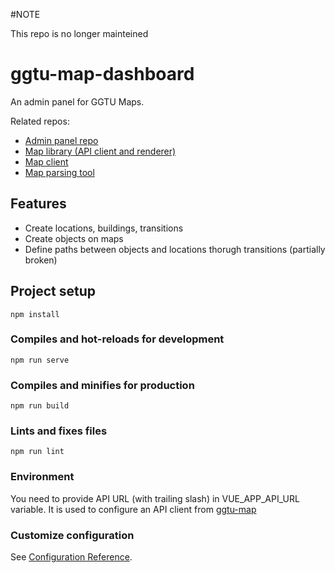 #NOTE

This repo is no longer mainteined

# ggtu-map-dashboard

An admin panel for GGTU Maps.

Related repos:
- [Admin panel repo](https://github.com/ksenkso/ggtu-maps-admin)
- [Map library (API client and renderer)](https://github.com/ksenkso/ggtu-map)
- [Map client](https://github.com/ksenkso/ggtu-map-client)
- [Map parsing tool](https://github.com/ksenkso/ggtu-map-tool)

## Features

- Create locations, buildings, transitions
- Create objects on maps
- Define paths between objects and locations thorugh transitions (partially broken)

## Project setup
```
npm install
```

### Compiles and hot-reloads for development
```
npm run serve
```

### Compiles and minifies for production
```
npm run build
```

### Lints and fixes files
```
npm run lint
```

### Environment

You need to provide API URL (with trailing slash) in VUE_APP_API_URL variable. It is used to configure an API client from [ggtu-map](https://github.com/ksenkso/ggtu-map)

### Customize configuration
See [Configuration Reference](https://cli.vuejs.org/config/).
